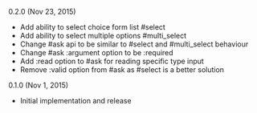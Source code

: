 0.2.0 (Nov 23, 2015)

* Add ability to select choice form list #select
* Add ability to select multiple options #multi_select
* Change #ask api to be similar to #select and #multi_select behaviour
* Change #ask :argument option to be :required
* Add :read option to #ask for reading specific type input
* Remove :valid option from #ask as #select is a better solution

0.1.0 (Nov 1, 2015)

* Initial implementation and release
